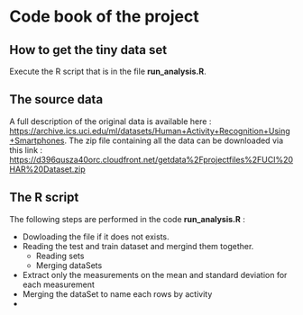 # Code book of the project

## How to get the tiny data set

Execute the R script that is in the file **run_analysis.R**.

## The source data
A full description of the original data is available here : https://archive.ics.uci.edu/ml/datasets/Human+Activity+Recognition+Using+Smartphones.
The zip file containing all the data can be downloaded via this link : https://d396qusza40orc.cloudfront.net/getdata%2Fprojectfiles%2FUCI%20HAR%20Dataset.zip

## The R script
The following steps are performed in the code **run_analysis.R** :

-  Dowloading the file if it does not exists.
-  Reading the test and train dataset and mergind them together.
    - Reading sets
    - Merging dataSets
-  Extract only the measurements on the mean and standard deviation for each measurement
-  Merging the dataSet to name each rows by activity
-  
